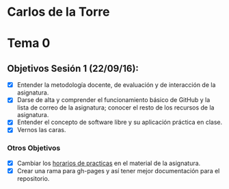 Carlos de la Torre
=====================

# Tema 0

## Objetivos Sesión 1 (22/09/16):

- [x]  Entender la metodología docente, de evaluación y de interacción de la asignatura.
- [x]  Darse de alta y comprender el funcionamiento básico de GitHub y la lista de correo de la asignatura; conocer el resto de los recursos de la asignatura.
- [x]  Entender el concepto de software libre y su aplicación práctica en clase.
- [x]  Vernos las caras.

### Otros Objetivos

- [x]  Cambiar los [horarios de practicas](http://jj.github.io/IV/) en el material de la asignatura.
- [x]  Crear una rama para gh-pages y así tener mejor documentación para el repositorio.
